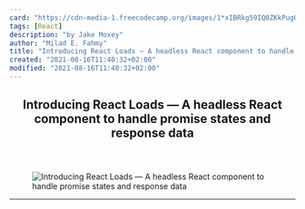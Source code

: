 ```yaml
---
card: "https://cdn-media-1.freecodecamp.org/images/1*xIBRkg59IQ0ZKkPugO3U6g.gif"
tags: [React]
description: "by Jake Moxey"
author: "Milad E. Fahmy"
title: "Introducing React Loads — A headless React component to handle promise states and response data"
created: "2021-08-16T11:40:32+02:00"
modified: "2021-08-16T11:40:32+02:00"
---
```

<div class="site-wrapper">
<main id="site-main" class="site-main outer">
<div class="inner">
<article class="post-full post tag-react tag-productivity tag-tech tag-programming tag-technology ">
<header class="post-full-header">
<h1 class="post-full-title">Introducing React Loads — A headless React component to handle promise states and response data</h1>
</header>
<figure class="post-full-image">
<picture>
<source media="(max-width: 700px)" sizes="1px" srcset="data:image/gif;base64,R0lGODlhAQABAIAAAAAAAP///yH5BAEAAAAALAAAAAABAAEAAAIBRAA7 1w">
<source media="(min-width: 701px)" sizes="(max-width: 800px) 400px,
(max-width: 1170px) 700px,
1400px" srcset="https://cdn-media-1.freecodecamp.org/images/1*xIBRkg59IQ0ZKkPugO3U6g.gif 300w,
https://cdn-media-1.freecodecamp.org/images/1*xIBRkg59IQ0ZKkPugO3U6g.gif 600w,
https://cdn-media-1.freecodecamp.org/images/1*xIBRkg59IQ0ZKkPugO3U6g.gif 1000w,
https://cdn-media-1.freecodecamp.org/images/1*xIBRkg59IQ0ZKkPugO3U6g.gif 2000w">
<img onerror="this.style.display='none'" src="https://cdn-media-1.freecodecamp.org/images/1*xIBRkg59IQ0ZKkPugO3U6g.gif" alt="Introducing React Loads — A headless React component to handle promise states and response data">
</picture>
</figure>
<section class="post-full-content">
<div class="post-content medium-migrated-article">
</div>
<hr>
</section>
</article>
</div>
</main>
</div>
<!-- Google Tag Manager (noscript) -->
<!-- End Google Tag Manager (noscript) -->
